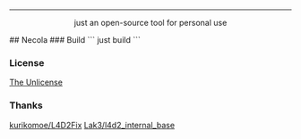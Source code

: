 <div align="center">
   <img width="0" src="LOGO.png" alt="logo"/></br>


----
just an open-source tool for personal use
</div>
## Necola
### Build
```
just build
```

### License
[The Unlicense](LICENSE)

### Thanks
[kurikomoe/L4D2Fix](https://github.com/kurikomoe/L4D2Fix)
[Lak3/l4d2_internal_base](https://github.com/Lak3/l4d2-internal-base)
